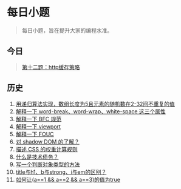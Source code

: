 # 每日小题

> 每日小题，旨在提升大家的编程水准。

## 今日
> [第十二题：http缓存策略](https://github.com/guokangf/Daily/issues/12)


## 历史

1.  [用递归算法实现，数组长度为5且元素的随机数在2-32间不重复的值](https://github.com/guokangf/Daily/issues/1)
1.  [解释一下 word-break、word-wrap、white-space 这三个属性](https://github.com/guokangf/Daily/issues/2)
1.  [解释一下 BFC 规范](https://github.com/guokangf/Daily/issues/3)
1.  [解释一下 viewport](https://github.com/guokangf/Daily/issues/4)
1.  [解释一下 FOUC](https://github.com/guokangf/Daily/issues/5)
1.  [对 shadow DOM 的了解？](https://github.com/guokangf/Daily/issues/6)
1.  [描述 CSS 的权重计算规则](https://github.com/guokangf/Daily/issues/7)
1.  [什么是技术债务？](https://github.com/guokangf/Daily/issues/8)
1.  [写一个判断对象类型的方法](https://github.com/guokangf/Daily/issues/9)
1.  [title与h1、b与strong、i与em的区别？](https://github.com/guokangf/Daily/issues/10)
1.  [如何让(a==1 && a==2 && a==3)的值为true](https://github.com/guokangf/Daily/issues/11)
